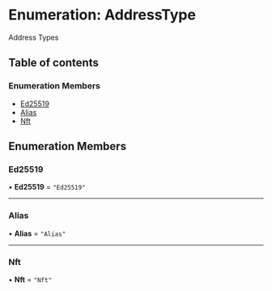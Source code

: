 # Enumeration: AddressType

Address Types

## Table of contents

### Enumeration Members

- [Ed25519](AddressType.md#ed25519)
- [Alias](AddressType.md#alias)
- [Nft](AddressType.md#nft)

## Enumeration Members

### Ed25519

• **Ed25519** = `"Ed25519"`

---

### Alias

• **Alias** = `"Alias"`

---

### Nft

• **Nft** = `"Nft"`
